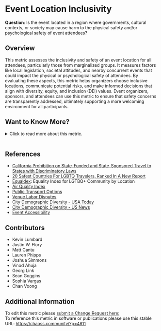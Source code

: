 # Event Location Inclusivity

**Question**: Is the event located in a region where governments, cultural contexts, or society may cause harm to the physical safety and/or psychological safety of event attendees?

## Overview

This metric assesses the inclusivity and safety of an event location for all attendees, particularly those from marginalized groups. It measures factors like local legislation, societal attitudes, and nearby concurrent events that could impact the physical or psychological safety of attendees. By evaluating these aspects, this metric helps organizers choose inclusive locations, communicate potential risks, and make informed decisions that align with diversity, equity, and inclusion (DEI) values. Event organizers, sponsors, and attendees can use this metric to ensure that safety concerns are transparently addressed, ultimately supporting a more welcoming environment for all participants.

## Want to Know More?

<span markdown="1"><details>

<summary>Click to read more about this metric.</summary>

### Data Collection Strategies

Event organizers can answer the following about their event and share this information with potential event attendees and sponsors:

1.  Has the event's region or geographic location been placed on a list of places of concern for any of the following demographics?
    *   Sexual and gender minorities
    *   People with disabilities
    *   Racial and ethnic minorities
    *   Women
    *   Religious minorities

2.  Are there any other events happening in the same location at the same time as your event that could potentially bring harm to a subset of any attendees?

3.  In what ways does the event communications address or acknowledge any cause for concern for marginalized attendees?

4.  What are the financial costs associated with attending the event?

5.  How geographically accessible is the event location?

6.  Are there religious holidays and observations occurring at the same time as the event?

7.  What are the visa-related issues with traveling to the event?

8.  Are there known air quality concerns at the event location?

9.  What are the public transport options at the event location?

10. Does the venue have documented labor disputes?

11. What is the demographic diversity at the event location?

12. What accessibility accommodations does the event provide?

Event organizers can include a post-conference question asking attendees about event location inclusivity.

### Filters

*   Demographic segments
*   Attendee roles (e.g., speaker, sponsor)
*   Geographic and socio-political context of the event location

### Visualizations

*   ![event-location-inclusivity-LGBTQ-global-equality-Index](https://github.com/chaoss/wg-dei/blob/main/focus-areas/event-diversity/images/event-location-inclusiity-LGBTQ-global-equality-Index.png)
    *Figure 1: LGBT+ Global Equality Index (Equaldex, 2023)*

*   ![event-location-inclusivity-US-discrimination-index](https://github.com/chaoss/wg-dei/blob/main/focus-areas/event-diversity/images/event-location-inclusivity-US-discrimination-index.png)
    *Figure 2: United States LGBT+ Discrimination Index (Equaldex, 2023)*

</details></span><br>

## References

*   [California Prohibition on State-Funded and State-Sponsored Travel to States with Discriminatory Laws](https://oag.ca.gov/ab1887)
*   [20 Safest Countries For LGBTQ Travelers, Ranked In A New Report](https://www.forbes.com/sites/laurabegleybloom/2023/03/07/most-homophobic-countries-lgbtq-friendly-gay-travel-dangerous-places/?sh=16ece1d32276)
*   [Equaldex](https://www.equaldex.com/): Equality Index for LGTBQ+ Community by Location
*   [Air Quality Index](https://www.iqair.com/us/world-air-quality)
*   [Public Transport Options](https://alltransit.cnt.org/rankings/)
*   [Venue Labor Disputes](https://www.fairhotel.org/stay-aware/avoid)
*   [City Demographic Diversity - USA Today](https://www.academia.edu/860996/The_USA_Today_index_of_ethnic_diversity)
*   [City Demographic Diversity - US News](https://www.usnews.com/news/cities/articles/2020-01-22/measuring-racial-and-ethnic-diversity-in-americas-cities)
*   [Event Accessibility](https://www.cvent.com/en/blog/events/event-planning-accessibility-tips-and-best-practices)

## Contributors

- Kevin Lumbard
- Justin W. Flory
- Matt Cantu
- Lauren Phipps
- Joshua Simmons
- Vinod Ahuja
- Georg Link
- Sean Goggins
- Sophia Vargas
- Chan Voong

## Additional Information

To edit this metric please [submit a Change Request here:](https://github.com/chaoss/wg-dei/blob/main/focus-areas/event-diversity/event-location-inclusivity.md)<br>
To reference this metric in software or publications please use this stable URL: https://chaoss.community/?p=4811

<!-- # For groupings in the knowledge base
Context tags: Community, Event
Keyword tags: Culture, Location, Safety, Inclusivity, Inclusive Events, Discrimination
-->
